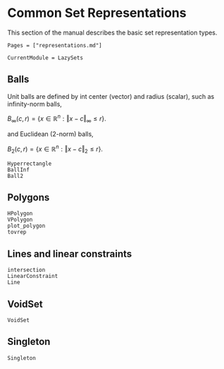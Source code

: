 # Common Set Representations

This section of the manual describes the basic set representation types.

```@contents
Pages = ["representations.md"]
```

```@meta
CurrentModule = LazySets
```

## Balls

Unit balls are defined by int center (vector) and radius (scalar), such as
infinity-norm balls,

$B_\infty(c, r) = \{ x ∈ \mathbb{R}^n : \Vert x - c\Vert_\infty \leq r \}.$

and Euclidean (2-norm) balls,

$B_2(c, r) = \{ x ∈ \mathbb{R}^n : \Vert x - c\Vert_2 \leq r \}.$

```@docs
Hyperrectangle
BallInf
Ball2
```

## Polygons

```@docs
HPolygon
VPolygon
plot_polygon
tovrep
```

## Lines and linear constraints

```@docs
intersection
LinearConstraint
Line
```

## VoidSet

```@docs
VoidSet
```

## Singleton

```@docs
Singleton
```
